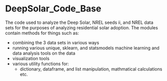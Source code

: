 # DeepSolar_Code_Base
The code used to analyze the Deep Solar, NREL seeds ii, and NREL data sets for the purposes of analyzing residential solar adoption.
The modules contain methods for things such as:
* combining the 3 data sets in various ways
* running various unique, sklearn, and statsmodels machine learning and data analysis tools on the data
* visualization tools
* various utility functions for:
  * dictionary, dataframe, and list manipulation, mathmatical calculations etc. 

